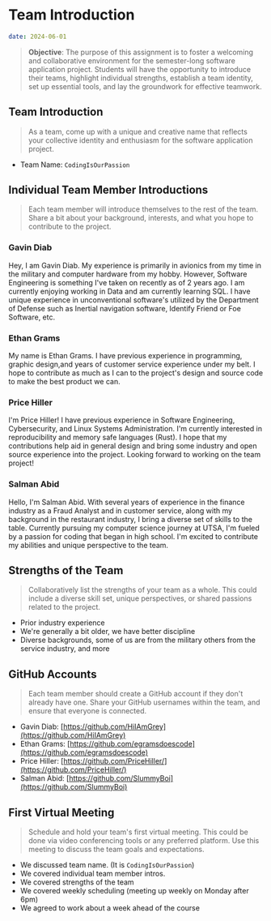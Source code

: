 # Team Introduction

```yaml
date: 2024-06-01
```

> **Objective**: The purpose of this assignment is to foster a welcoming and collaborative environment for the
> semester-long software application project. Students will have the opportunity to introduce their teams, highlight
> individual strengths, establish a team identity, set up essential tools, and lay the groundwork for effective
> teamwork.

## Team Introduction

> As a team, come up with a unique and creative name that reflects your collective identity and enthusiasm for the
> software application project.

- Team Name: `CodingIsOurPassion`

## Individual Team Member Introductions

> Each team member will introduce themselves to the rest of the team. Share a bit about your background, interests, and
> what you hope to contribute to the project.

### Gavin Diab

Hey, I am Gavin Diab. My experience is primarily in avionics from my time in the military and computer hardware from my
hobby. However, Software Engineering is something I've taken on recently as of 2 years ago. I am currently enjoying
working in Data and am currently learning SQL. I have unique experience in unconventional software's utilized by the
Department of Defense such as Inertial navigation software, Identify Friend or Foe Software, etc.

### Ethan Grams

My name is Ethan Grams. I have previous experience in programming, graphic design,and years of customer service
experience under my belt. I hope to contribute as much as I can to the project's design and source code to make the best
product we can.

### Price Hiller

I'm Price Hiller! I have previous experience in Software Engineering, Cybersecurity, and Linux Systems Administration.
I'm currently interested in reproducibility and memory safe languages (Rust). I hope that my contributions help aid in
general design and bring some industry and open source experience into the project. Looking forward to working on the
team project!

### Salman Abid

Hello, I'm Salman Abid. With several years of experience in the finance industry as a Fraud Analyst and in customer
service, along with my background in the restaurant industry, I bring a diverse set of skills to the table. Currently
pursuing my computer science journey at UTSA, I'm fueled by a passion for coding that began in high school. I'm excited
to contribute my abilities and unique perspective to the team.

## Strengths of the Team

> Collaboratively list the strengths of your team as a whole. This could include a diverse skill set, unique
> perspectives, or shared passions related to the project.

- Prior industry experience
- We're generally a bit older, we have better discipline
- Diverse backgrounds, some of us are from the military others from the service industry, and more

## GitHub Accounts

> Each team member should create a GitHub account if they don't already have one. Share your GitHub usernames within the
> team, and ensure that everyone is connected.

- Gavin Diab: [https://github.com/HiIAmGrey](https://github.com/HiIAmGrey)
- Ethan Grams: [https://github.com/egramsdoescode](https://github.com/egramsdoescode)
- Price Hiller: [https://github.com/PriceHiller/](https://github.com/PriceHiller/)
- Salman Abid: [https://github.com/SlummyBoi](https://github.com/SlummyBoi)

## First Virtual Meeting

> Schedule and hold your team's first virtual meeting. This could be done via video conferencing tools or any preferred
> platform. Use this meeting to discuss the team goals and expectations.

- We discussed team name. (It is `CodingIsOurPassion`)
- We covered individual team member intros.
- We covered strengths of the team
- We covered weekly scheduling (meeting up weekly on Monday after 6pm)
- We agreed to work about a week ahead of the course
